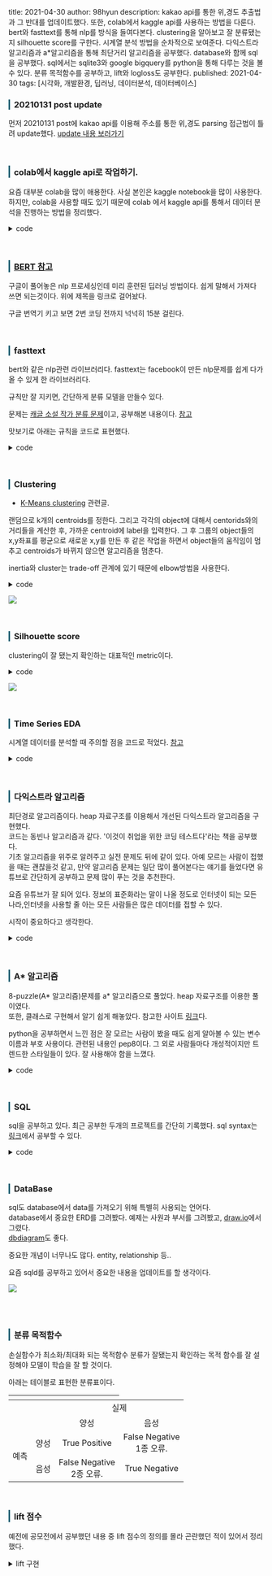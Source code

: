 title: 2021-04-30
author: 98hyun
description: kakao api를 통한 위,경도 추출법과 그 반대를 업데이트했다. 또한, colab에서 kaggle api를 사용하는 방법을 다룬다. bert와 fasttext를 통해 nlp를 방식을 들여다본다. clustering을 알아보고 잘 분류됐는지 silhouette score를 구한다. 시계열 분석 방법을 순차적으로 보여준다. 다익스트라 알고리즘과 a*알고리즘을 통해 최단거리 알고리즘을 공부했다. database와 함께 sql을 공부했다. sql에서는 sqlite3와 google bigquery를 python을 통해 다루는 것을 볼 수 있다. 분류 목적함수를 공부하고, lift와 logloss도 공부한다. 
published: 2021-04-30
tags: [시각화, 개발환경, 딥러닝, 데이터분석, 데이터베이스]

<h3 style="border-left: solid 3px #0E6073;"><span style="background-color:#2e3f59"></span> &nbsp; 20210131 post update</h3>

먼저 20210131 post에 kakao api를 이용해 주소를 통한 위,경도 parsing 접근법이 틀려 update했다. [update 내용 보러가기](https://98hyun.github.io/posts/20210131.html)

<br>

<h3 style="border-left: solid 3px #0E6073;"><span style="background-color:#2e3f59"></span> &nbsp; colab에서 kaggle api로 작업하기.</h3>

요즘 대부분 colab을 많이 애용한다. 사실 본인은 kaggle notebook을 많이 사용한다. 하지만, colab을 사용할 때도 있기 때문에 colab 에서 kaggle api를 통해서 데이터 분석을 진행하는 방법을 정리했다.  

<details><summary>code</summary><blockquote><pre><code>

# terminal code
!pip install kaggle

from google.colab import files

uploaded = files.upload()

for fn in uploaded.keys():
  print('User uploaded file "{name}" with length {length} bytes'.format(
      name=fn, length=len(uploaded[fn])))

# Then move kaggle.json into the folder where the API expects to find it.
# 여기서 .파일들은 linux 서버에 의해서 숨김파일로 정의 된다. 
# 또, chmod 600으로 소유자 외에 읽고,쓰기,실행이 안된다. 소유자도 읽고,쓰기 밖에 안된다. 
# linux master를 공부하는데 기회가 될 때, 정리하면 괜찮을것 같다.
!mkdir -p ~/.kaggle/ && mv kaggle.json ~/.kaggle/ && chmod 600 ~/.kaggle/kaggle.json

# download
!kaggle competitions download -c sejong-ai-challenge-p2
!unzip sejong-ai-challenge-p2.zip

# read data 
import pandas as pd
pd.read_csv('/content/test.csv.zip')

</code></pre></blockquote></details>

<br>

<h3 style="border-left: solid 3px #0E6073;"><span style="background-color:#2e3f59"></span> &nbsp; <a href="https://www.kaggle.com/ritesh2000/bert-all-in-one">BERT 참고</a></h3>

구글이 풀어놓은 nlp 프로세싱인데 미리 훈련된 딥러닝 방법이다. 쉽게 말해서 가져다 쓰면 되는것이다. 위에 제목을 링크로 걸어놨다. 

구글 번역기 키고 보면 2번 코딩 전까지 넉넉히 15분 걸린다. 

<br>

<h3 style="border-left: solid 3px #0E6073;"><span style="background-color:#2e3f59"></span> &nbsp; fasttext</h3>  

bert와 같은 nlp관련 라이브러리다. fasttext는 facebook이 만든 nlp문제를 쉽게 다가올 수 있게 한 라이브러리다.   

규칙만 잘 지키면, 간단하게 분류 모델을 만들수 있다.  

문제는 [캐글 소설 작가 분류 문제](https://www.kaggle.com/c/spooky-author-identification)이고, 공부해본 내용이다. [참고](https://www.kaggle.com/hwangchanghyun/fasttext-tutorial)

맛보기로 아래는 규칙을 코드로 표현했다. 

<details><summary>code</summary><blockquote><pre><code>

... snip

# X_tr은 원래 데이터를 train과 valid으로 나눈 것 중 train이다.
for i,row in X_tr.iterrows():
    target=y_tr.loc[i]
    # target을 앞에 prefix로 붙여야한다. 규칙.  
    label=f'__label__{target}' 
    text=row['keyword']+' '+row['location']+' '+row['text']
    label+=' '+text
    tr_arr.append(label)
    
for i,row in X_val.iterrows(): 
    # train을 나눈것이니 label은 정해져있다. validation을 위해 나뒀다.  
    text=row['keyword']+' '+row['location']+' '+row['text']
    val_arr.append(text)
    
for i,row in test.iterrows():
    text=row['keyword']+' '+row['location']+' '+row['text']
    test_arr.append(text)

train_df=pd.DataFrame(tr_arr)
# 나중에 파일 경로를 입력해줘야해서 새로운 train파일을 만든것이다. 
# quotechar은 "" 쌍따옴표 이거 인용구 만들려고 쓴다. 없앤것이다. 
# index는 당연 false, header도 false 한다. 중요. quoting은 escapechar과 같이 쓰인다. 
# escapechar은 인용구안하고 구분 어떻게 할껀데? 이런 뜻이다. 안한다는 뜻이다.
train_df.to_csv('train.txt',index=False,sep=' ',header=False,quoting=csv.QUOTE_NONE,quotechar="",escapechar=" ")

# model
model=fasttext.train_supervised('train.txt',label_prefix='__label__',epoch=10)
print(model.labels,'are the labels or targets the model is predicting')

# 예측 예측한것의 label은 [__label__{pred}] 형식의 리스트안의 문자열로 나온다. 
# 그래서 0으로 리스트index로 접근하고 마지막 글자만 가져왔다. 
# 만약 문자열로 정의한다면 .split('__')[-1]으로 접근하면 된다. 
pred=[int(label[0][-1]) for label in model.predict(test_arr)[0]]
... endsnip 
</code></pre></blockquote></details>

<br>

<h3 style="border-left: solid 3px #0E6073;"><span style="background-color:#2e3f59"></span> &nbsp; Clustering</h3>

* [K-Means clustering](https://eunsukimme.github.io/ml/2019/12/16/K-Means/) 관련글.

랜덤으로 k개의 centroids를 정한다. 그리고 각각의 object에 대해서 centorids와의 거리들을 계산한 후, 가까운 centroid에 label을 입력한다. 그 후 그룹의 object들의 x,y좌표를 평균으로 새로운 x,y를 만든 후 같은 작업을 하면서 object들의 움직임이 멈추고 centroids가 바뀌지 않으면 알고리즘을 멈춘다. 

inertia와 cluster는 trade-off 관계에 있기 때문에 elbow방법을 사용한다.  

<details><summary>code</summary><blockquote><pre><code>
fig, ax = plt.subplots(figsize=(15,7))

clusters_range = [2,3,4,5,6,7,8,9,10,11,12,13,14]
inertias =[]

for c in clusters_range:
    kmeans = KMeans(n_clusters=c, random_state=0).fit(cluster_scaled)
    inertias.append(kmeans.inertia_)

plt.plot(clusters_range,inertias, '-' , color='#244747',alpha = 0.8,linewidth=8)
plt.plot(clusters_range,inertias, 'o',linewidth=20,color='#d4dddd')    


plt.xlabel('Number of Clusters',fontsize=12) , plt.ylabel('Inertia',fontsize=12)
ax.xaxis.set_ticks(np.arange(2,15,1))

# Title & Subtitle
fig.text(0.12,0.96,'Age, annual income and spending score', fontfamily='serif',fontsize=15, fontweight='bold')
fig.text(0.12,0.92,'We want to select a point where inertia is low, and the number of clusters is not overwhelming for the business.',fontfamily='serif',fontsize=12)


ax.annotate(" We'll select 6 clusters", 
            xy=(4.5, 100), fontsize=12,
            va = 'center', ha='center',
            color='#4a4a4a',
            bbox=dict(boxstyle='round', pad=0.4, facecolor='#efe8d1', linewidth=0))

# Grid
ax.set_axisbelow(True)# Ax spines
ax.spines['top'].set_visible(False)
ax.spines['bottom'].set_visible(True)
ax.spines['left'].set_visible(True)
ax.spines['right'].set_visible(False)

ax.spines['left'].set_color('lightgray')
ax.spines['bottom'].set_color('lightgray')
ax.yaxis.grid(color='lightgray', linestyle='-')
plt.show()
</code></pre></blockquote></details>

![](https://ifh.cc/g/HYzI1v.png) 

<br>

<h3 style="border-left: solid 3px #0E6073;"><span style="background-color:#2e3f59"></span> &nbsp; Silhouette score </h3> 

clustering이 잘 됐는지 확인하는 대표적인 metric이다. 

<details><summary>code</summary><blockquote><pre><code>
# Silhouette score 개념:

* 데이터에 대해서 cluster에 잘 모여있고 다른 cluster와 잘 분리되어 있는지 측정한다. 
* Silhouette score는 샘플과 동일한 클러스터 내의 다른 데이터 포인트 사이의 클러스터 내 거리 (a)와 샘플과 다음으로 가장 가까운 클러스터 사이의 클러스터 간 거리 (b)를 고려한다.
* The silhouette score는 범위는 [-1,1]에 속한다. 
* 1에 가까울수록 잘 분리됐고, 잘 모여있다는 뜻이고, 0이나 -1에 가까울 수록 겹치고, 흩어져있다는 뜻이다.
* silhouette plots은 k-means clustering에서 최적의 cluster 개수를 선택하는데 사용이 된다.
* silhouette plots에서 주의해야 할 측면은 평균 silhouette score보다 낮은 cluster 점수, cluster 크기의 광범위한 변동 및 silhouette 플롯의 두께다.

from sklearn.metrics import silhouette_samples, silhouette_score

import matplotlib.cm as cm

clusterer = KMeans(n_clusters=6, random_state=1)
cluster_labels = clusterer.fit_predict(cluster_scaled)
silhouette_avg = silhouette_score(cluster_scaled, cluster_labels)

# Compute the silhouette scores for each sample
sample_silhouette_values = silhouette_samples(cluster_scaled, cluster_labels)

fig, ax1 = plt.subplots(figsize=(10,6))

y_lower = 10
for i in range(6):
    # Aggregate the silhouette scores for samples belonging to
    # cluster i, and sort them
    ith_cluster_silhouette_values = sample_silhouette_values[cluster_labels == i]
    ith_cluster_silhouette_values.sort()

    size_cluster_i = ith_cluster_silhouette_values.shape[0]
    y_upper = y_lower + size_cluster_i
    
    color = cm.nipy_spectral(float(i) / 6)
    ax1.fill_betweenx(np.arange(y_lower, y_upper),0, ith_cluster_silhouette_values, facecolor='#244747', edgecolor="black",linewidth=1, alpha=0.8)
    
    # Label the silhouette plots with their cluster numbers at the middle
    ax1.text(-0.05, y_lower + 0.5 * size_cluster_i, str(i))
    
    # Compute the new y_lower for next plot
    y_lower = y_upper + 10  # 10 for the 0 samples
    
    
fig.text(0.198, .99, 'Clustering: Silhouette scores', fontsize=15, fontweight='bold', fontproperties=fontprop)
fig.text(0.198,.93, 'we want each cluster to look roughly the same - we acheive that here.', fontsize=12, fontweight='light', fontproperties=fontprop)
    

ax1.get_yaxis().set_ticks([])
#ax1.set_title("Silhouette plot for various clusters",loc='left')
ax1.set_xlabel("Silhouette Coefficient Values")
ax1.set_ylabel("Cluster label")
# The vertical line for average silhouette score of all the values
ax1.axvline(x=silhouette_avg, color="lightgray", linestyle="--")
ax1.set_xticks([0, 0.2, 0.4, 0.6, 0.8])
ax1.spines['right'].set_visible(False)
ax1.spines['top'].set_visible(False)
ax1.spines['left'].set_visible(False)

plt.show()

</code></pre></blockquote></details>

![](https://ifh.cc/g/eIkJfD.png)

<br>

<h3 style="border-left: solid 3px #0E6073;"><span style="background-color:#2e3f59"></span> &nbsp; Time Series EDA</h3>

시계열 데이터를 분석할 때 주의할 점을 코드로 적었다. [참고](https://www.kaggle.com/andreshg/timeseries-analysis-a-complete-guide)

<details><summary>code</summary><blockquote><pre><code>

# 0. 시간 변수 처리
# 모양에 따라 format 처리. 만약, 20210430이라면 "%Y%m%d"가 맞고, 30/04/2021이라면 "%d/%m/%Y".
df['date'] = pd.to_datetime(df['date'], format = '%Y%m%d') 

# 1. data visualization 
# 다른 독립변수와 시간변수간 분포 그래프. 

# 2. data preprocessing
# 2-1. 순서대로 되어있는지, 빈 구간은 없는지 확인.
df = df.sort_values(by='date')

df['delta'] = df['date'] - df['date'].shift(1)
print(df['delta'].sum(), df['delta'].count())

# 2-2. 결측값이 있는지. 
# 만약 있다면, 첫번째. 아예 -999로 채우거나 0으로 두기. 
# 평균이나 앞의 값으로 채우기. 혹은 주변값과 interpolate하기. 

# 2-3. resampling 
# 7D는 7Days를 의미한다. 15D, M은 month를 의미한다. 여러가지를 해보고 결정한다. 
df.resample('7D', on='date').mean().reset_index(drop=False)

# 2-4. stationary
# 3가지로 본다. visual, basic statistic, statistic test. 
# 그 중 통계방법은 adfuller로 귀무가설(단위근을 가지고, 비정상성이다.)과 대립가설(단위근이 없고, 정상성이다.)로 나눠서 검정한다. 
# 당연하지만, p-value(1종오류가 일어날 확률)가 유의수준보다 낮으면 귀무가설을 기각한다. 
# critical value 보다 adf-statistic 점수가 낮아도 귀무가설을 기각할 수 있다. 

# https://www.statsmodels.org/stable/generated/statsmodels.tsa.stattools.adfuller.html
from statsmodels.tsa.stattools import adfuller

result = adfuller(df['depth_to_groundwater'].values)

### result
(-2.880201649316658, ## adf-statistic 
 0.04769919092020916, ## p-value
 7, 
 592,
 {'1%': -3.441444394224128, ## critical value in 1%
  '5%': -2.8664345376276454, ## critical value in 5%
  '10%': -2.569376663737217}, ## critical value in 10%
 -734.3154255877625)

# 2-5. 필요에 따라 변환과 차분을 한다. 
# 후에 feature engineering 까지 한다. 

# 3. 이제 시계열 분해(decomposition)을 통해 4가지를 밝힌다. 
# Level, Trend, Seasonality, Noise 위 관계가 덧셈이면 additive 모델, 곱셈이면 multiplicative 모델. 

# 3-1. eda와 acf,pacf를 통해 모델의 방향을 결정한다. 

# 4. 모델링을 한다. 
</code></pre></blockquote></details>

<br>

<h3 style="border-left: solid 3px #0E6073;"><span style="background-color:#2e3f59"></span> &nbsp; 다익스트라 알고리즘</h3>

최단경로 알고리즘이다. heap 자료구조를 이용해서 개선된 다익스트라 알고리즘을 구현했다.   
코드는 동빈나 알고리즘과 같다. '이것이 취업을 위한 코딩 테스트다'라는 책을 공부했다.  
기초 알고리즘을 위주로 알려주고 실전 문제도 뒤에 같이 있다. 아예 모르는 사람이 접했을 때는 괜찮을것 같고, 만약 알고리즘 문제는 일단 많이 풀어본다는 얘기를 들었다면 유튜브로 간단하게 공부하고 문제 많이 푸는 것을 추천한다. 

요즘 유튜브가 잘 되어 있다. 정보의 표준화라는 말이 나올 정도로 인터넷이 되는 모든 나라,인터넷을 사용할 줄 아는 모든 사람들은 많은 데이터를 접할 수 있다. 

시작이 중요하다고 생각한다.

<details><summary>code</summary><blockquote><pre><code>
import heapq
import sys
input = sys.stdin.readline
INF = int(1e9) # 무한을 의미하는 값으로 10억을 설정

# 노드의 개수, 간선의 개수를 입력받기
n, m = map(int, input().split())
# 시작 노드 번호를 입력받기
start = int(input())
# 각 노드에 연결되어 있는 노드에 대한 정보를 담는 리스트를 만들기
graph = [[] for i in range(n + 1)]
# 최단 거리 테이블을 모두 무한으로 초기화
distance = [INF] * (n + 1)

# 모든 간선 정보를 입력받기
for _ in range(m):
    a, b, c = map(int, input().split())
    # a번 노드에서 b번 노드로 가는 비용이 c라는 의미
    graph[a].append((b, c))

def dijkstra(start):
    q = []
    # 시작 노드로 가기 위한 최단 경로는 0으로 설정하여, 큐에 삽입
    heapq.heappush(q, (0, start))
    distance[start] = 0
    while q: # 큐가 비어있지 않다면
        # 가장 최단 거리가 짧은 노드에 대한 정보 꺼내기
        dist, now = heapq.heappop(q)
        # 현재 노드가 이미 처리된 적이 있는 노드라면 무시
        if distance[now] < dist:
            continue
        # 현재 노드와 연결된 다른 인접한 노드들을 확인
        for i in graph[now]:
            cost = dist + i[1]
            # 현재 노드를 거쳐서, 다른 노드로 이동하는 거리가 더 짧은 경우
            if cost < distance[i[0]]:
                distance[i[0]] = cost
                heapq.heappush(q, (cost, i[0]))

# 다익스트라 알고리즘을 수행
dijkstra(start)

# 모든 노드로 가기 위한 최단 거리를 출력
for i in range(1, n + 1):
    # 도달할 수 없는 경우, 무한(INFINITY)이라고 출력
    if distance[i] == INF:
        print("INFINITY")
    # 도달할 수 있는 경우 거리를 출력
    else:
        print(distance[i])
</code></pre></blockquote></details>

<br>

<h3 style="border-left: solid 3px #0E6073;"><span style="background-color:#2e3f59"></span> &nbsp; A* 알고리즘</h3>

8-puzzle(A* 알고리즘)문제를 a* 알고리즘으로 풀었다. heap 자료구조를 이용한 풀이였다.  
또한, 클래스로 구현해서 알기 쉽게 해놓았다. 참고한 사이트 [링크](https://youtu.be/tftqPpbKNcU)다.

python을 공부하면서 느낀 점은 잘 모르는 사람이 봤을 때도 쉽게 알아볼 수 있는 변수이름과 부호 사용이다. 관련된 내용인 pep8이다. 그 외로 사람들마다 개성적이지만 트렌드한 스타일들이 있다. 잘 사용해야 함을 느꼈다. 

<details><summary>code</summary><blockquote><pre><code>
# 8-puzzle(a* algorithm)

import heapq

class State:
    def __init__(self,board,goal,moves=0):
        self.board=board
        self.goal=goal
        self.moves=moves

    def new_board(self,i1,i2,moves):
        new_board=self.board[:]
        new_board[i1],new_board[i2]=new_board[i2],new_board[i1]
        return State(new_board,self.goal,moves)

    def swap(self,moves):
        result=[]
        i=self.board.index(0)
        if i not in [0,1,2]:
            result.append(self.new_board(i,i-3,moves))
        if i not in [0,3,6]:
            result.append(self.new_board(i,i-1,moves))
        if i not in [2,5,8]:
            result.append(self.new_board(i,i+1,moves))
        if i not in [6,7,8]:
            result.append(self.new_board(i,i+3,moves))
        return result

    def f(self):
        return self.g()+self.h()

    def g(self):
        return self.moves 
    
    def h(self):
        return sum([1 if self.board[i]!=self.goal[i] else 0 for i in range(9)])

    def __lt__(self,other):
        return self.f()<other.f()

    def __str__(self):
        return f'''
        ------------------
        f(n)={self.f()} | {self.board[:3]}
        g(n)={self.g()} | {self.board[3:6]}
        h(n)={self.h()} | {self.board[6:]}
        ------------------
        '''
    
puzzle=[2,8,3,
        1,6,4,
        7,0,5]

goal=[1,2,3,
      8,0,4,
      7,6,5]

open_queue=[]
heapq.heappush(open_queue,State(puzzle,goal))

solved_queue=[]
moves=0

while open_queue:
    current=heapq.heappop(open_queue)

    print(current)
    if current.board==goal:
        print("\t탐색성공")
        break

    moves=current.moves+1
    for state in current.swap(moves):
        if state not in solved_queue:
            heapq.heappush(open_queue,state)
        solved_queue.append(state)  
</code></pre></blockquote></details>

<br>

<h3 style="border-left: solid 3px #0E6073;"><span style="background-color:#2e3f59"></span> &nbsp; SQL</h3>

sql을 공부하고 있다. 최근 공부한 두개의 프로젝트를 간단히 기록했다. sql syntax는 [링크](https://programmers.co.kr/)에서 공부할 수 있다. 

<details><summary>code</summary><blockquote><pre><code>

# 1. sqlite3 
# sqlite3는 python에서 사용할 수 있는 library다.
# 실제 소방공공데이터 프로젝트에서 사용했던 코드다. 
# sqlite3로 만들어진 db는 로컬에 데이터를 저장해서 영구적으로 사용할 수 있다.
# 큰 사이즈가 아니라면 빠르게 서비스를 만들 수 있다.

import sqlite3

con=sqlite3.connect('fire.db')
cur=con.cursor()

# drop table
cur.execute("DROP TABLE accident")
print("Table dropped... ")
con.commit()

# Create table 1
cur.execute('''
CREATE TABLE fire 
(sidoNm text, 
flsrpPrcsMnb integer,
slfExtshMnb integer, 
fireRcptMnb integer, 
stnEndMnb integer, 
ocrnYmd text,
falsDclrMnb integer)
''')

con.commit()
con.close()

# 2. bigquery api
# 캐글에 간단하게 개념들을 배울 수 있는 course들이 있다. bigquery만 공부해봤다. [참고](https://www.kaggle.com/learn/intro-to-sql)  
# 구글에서 bigquery api를 배포했고, python으로 조작가능하게 했다. 
# 예제는 프로젝트는 public google analytics 데이터를 사용했다. 

# library 
from google.cloud import bigquery
client=bigquery.Client()
from bq_helper import BigQueryHelper

# basic code
query=\
"""
select * from `bigquery-public-data.google_analytics_sample.ga_sessions_20170801`
limit 10
"""
job=client.query(query)
df=job.to_dataframe()

# browse 
bqh=BigQueryHelper('bigquery-public-data','google_analytics_sample')
print(bqh.table_list()[:3]) # 3개 table 보기.
print(bqh.head('ga_sessions_20170801',num_rows=5)) # pandas head와 같은 역할. 

# {'index':...,'value':...,'top':...} 형태. 
query=\
"""
select * from unnest(array(select totals from `bigquery-public-data.google_analytics_sample.ga_sessions_*` # 와일드카드
where _table_suffix between '20170701' and '20170731'))
"""

# [{'index':...,'value':...}] 형태.
query=
"""
select param.index,param.value from `bigquery-public-data.google_analytics_sample.ga_sessions_*`
,unnest(customDimensions) as param 
-- param = alias. # --은 주석
where _table_suffix between '20170701' and '20170731'
"""

</code></pre></blockquote></details>

<br>

<h3 style="border-left: solid 3px #0E6073;"><span style="background-color:#2e3f59"></span> &nbsp; DataBase</h3>

sql도 database에서 data를 가져오기 위해 특별히 사용되는 언어다.   
database에서 중요한 ERD를 그려봤다. 예제는 사원과 부서를 그려봤고, [draw.io](draw.io)에서 그렸다.  
[dbdiagram](https://dbdiagram.io/home)도 좋다. 

중요한 개념이 너무나도 많다. entity, relationship 등..

요즘 sqld를 공부하고 있어서 중요한 내용을 업데이트를 할 생각이다.

![](https://ifh.cc/g/9jR19A.png)

<br>


<br>

<h3 style="border-left: solid 3px #0E6073;"><span style="background-color:#2e3f59"></span> &nbsp; 분류 목적함수</h3>

손실함수가 최소화/최대화 되는 목적함수
분류가 잘됐는지 확인하는 목적 함수를 잘 설정해야 모델이 학습을 잘 할 것이다.  

아래는 테이블로 표현한 분류표이다. 

<table>
    <thead>
        <tr>
            <th></th>
            <th></th>
            <th></th>
        </tr>
    </thead>
    <tbody>
        <tr>
            <td rowspan=2 colspan=2> </td>
            <td colspan=2 style="text-align:center;">실제</td>
        </tr>
        <tr>
            <td style="text-align:center;">양성</td>
            <td style="text-align:center;">음성</td>
        </tr>
        <tr>
            <td rowspan=2 style="text-align:center;">예측</td>
            <td>양성</td>
            <td style="text-align:center;">True Positive</td>
            <td style="text-align:center;">False Negative<br>1종 오류.</td>
        </tr>
        <tr>
            <td>음성</td>
            <td style="text-align:center;">False Negative<br>2종 오류.</td>
            <td style="text-align:center;">True Negative</td>
        </tr>
    </tbody>
</table>

<br>

<h3 style="border-left: solid 3px #0E6073;"><span style="background-color:#2e3f59"></span> &nbsp; lift 점수</h3>

예전에 공모전에서 공부했던 내용 중 lift 점수의 정의를 몰라 곤란했던 적이 있어서 정리했다.  

<details><summary>lift 구현</summary><blockquote><pre><code>

# 보통 분류 문제에서 aoc와 함께 쓰이며 LIFT@20 이런식으로 많이 사용한다.
# 쉽게 설명하면 예측한 데이터 기준 상위 20% 데이터 중 1의 비율/전체 데이터에서의 1의 비율로 계산한다. 

import numpy as np
from sklearn.metrics import roc_curve,auc

def LIFT20(pred,true):
    # 상위 20%
    top20=np.argsort(pred)[:len(pred)//5] 
    top20_1=np.count_nonzero(top20==1) 
    true_1=np.count_nonzero(true==1)
    lift=(top20_1/len(top20))/(true_1/len(true))
    return lift

def auc(pred,true):
    # auc 구하기
    fpr,tpr,_=roc_curve(true,pred)
    auc=auc(fpr,tpr)
    return auc

</code></pre></blockquote></details>

<br>
